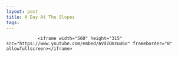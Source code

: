 ```yaml
---
layout: post
title: A Day At The Slopes
tags:
---
```



                <iframe width="560" height="315" src="https://www.youtube.com/embed/AVdZOmzuU6o" frameborder="0" allowfullscreen></iframe>
